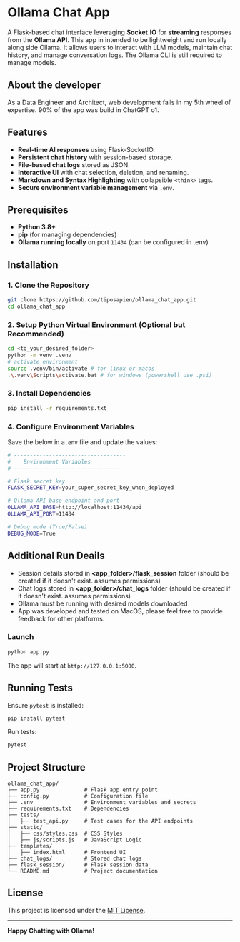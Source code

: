 # Ollama Chat App

A Flask-based chat interface leveraging **Socket.IO** for **streaming** responses from the **Ollama API**. This app in intended to be lightweight and run locally along side Ollama. It allows users to interact with LLM models, maintain chat history, and manage conversation logs. The Ollama CLI is still required to manage models. 

## About the developer  
As a Data Engineer and Architect, web development falls in my 5th wheel of expertise. 90% of the app was build in ChatGPT o1. 

## Features

- **Real-time AI responses** using Flask-SocketIO.
- **Persistent chat history** with session-based storage.
- **File-based chat logs** stored as JSON.
- **Interactive UI** with chat selection, deletion, and renaming.
- **Markdown and Syntax Highlighting** with collapsible `<think>` tags.
- **Secure environment variable management** via `.env`.

## Prerequisites

- **Python 3.8+**  
- **pip** (for managing dependencies)  
- **Ollama running locally** on port `11434` (can be configured in .env)


## Installation

### 1. Clone the Repository

```bash
git clone https://github.com/tiposapien/ollama_chat_app.git
cd ollama_chat_app
```

### 2. Setup Python Virtual Environment (Optional but Recommended)

```bash
cd <to_your_desired_folder>
python -m venv .venv
# activate environment
source .venv/bin/activate # for linux or macos
.\.venv\Scripts\activate.bat # for windows (powershell use .psi)
```

### 3. Install Dependencies

```bash
pip install -r requirements.txt
```

### 4. Configure Environment Variables

Save the below in a`.env` file and update the values:

```bash
# -----------------------------------
#    Environment Variables
# -----------------------------------

# Flask secret key
FLASK_SECRET_KEY=your_super_secret_key_when_deployed

# Ollama API base endpoint and port
OLLAMA_API_BASE=http://localhost:11434/api
OLLAMA_API_PORT=11434 

# Debug mode (True/False)
DEBUG_MODE=True
```

## Additional Run Deails
- Session details stored in **<app_folder>/flask_session** folder (should be created if it doesn't exist. assumes permissions)
- Chat logs stored in **<app_folder>/chat_logs** folder (should be created if it doesn't exist. assumes permissions)
- Ollama must be running with desired models downloaded
- App was developed and tested on MacOS, please feel free to provide feedback for other platforms. 


### Launch

```bash
python app.py
```

The app will start at `http://127.0.0.1:5000`.


## Running Tests

Ensure `pytest` is installed:

```bash
pip install pytest
```

Run tests:

```bash
pytest
```

## Project Structure

```
ollama_chat_app/
├── app.py              # Flask app entry point
├── config.py           # Configuration file
├── .env                # Environment variables and secrets
├── requirements.txt    # Dependencies
├── tests/              
│   ├── test_api.py     # Test cases for the API endpoints 
├── static/
│   ├── css/styles.css  # CSS Styles
│   ├── js/scripts.js   # JavaScript Logic
├── templates/
│   ├── index.html      # Frontend UI
├── chat_logs/          # Stored chat logs
├── flask_session/      # Flask session data
└── README.md           # Project documentation
```

## License

This project is licensed under the [MIT License](https://opensource.org/licenses/MIT).

---

**Happy Chatting with Ollama!**
